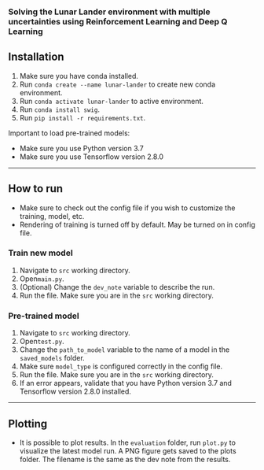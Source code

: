 ### Solving the Lunar Lander environment with multiple uncertainties using Reinforcement Learning and Deep Q Learning

## Installation

1. Make sure you have conda installed.
2. Run `conda create --name lunar-lander` to create new conda environment.
3. Run `conda activate lunar-lander` to active environment.
4. Run `conda install swig`.
5. Run `pip install -r requirements.txt`.


Important to load pre-trained models:
* Make sure you use Python version 3.7 
* Make sure you use Tensorflow version 2.8.0 
--------------------


## How to run

* Make sure to check out the config file if you wish to customize the training, model, etc.
* Rendering of training is turned off by default. May be turned on in config file.

### Train new model

1. Navigate to `src` working directory. 
2. Open`main.py`.
3. (Optional) Change the `dev_note` variable to describe the run.
4. Run the file. Make sure you are in the `src` working directory.


### Pre-trained model

1. Navigate to `src` working directory. 
2. Open`test.py`.
3. Change the `path_to_model` variable to the name of a model in the `saved_models` folder.
4. Make sure `model_type` is configured correctly in the config file.
5. Run the file. Make sure you are in the `src` working directory.
6. If an error appears, validate that you have Python version 3.7 and Tensorflow version 2.8.0 installed. 


--------------------

## Plotting

- It is possible to plot results. In the `evaluation` folder, run `plot.py` to
  visualize the latest model run. A PNG figure gets saved to the plots folder. The filename is the same as the dev note
  from the results.
